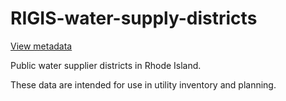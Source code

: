 # RIGIS-water-supply-districts  
[View metadata](./watrdist/Water_Supply_Districts.txt)

Public water supplier districts in Rhode Island.

These data are intended for use in utility inventory and planning.
